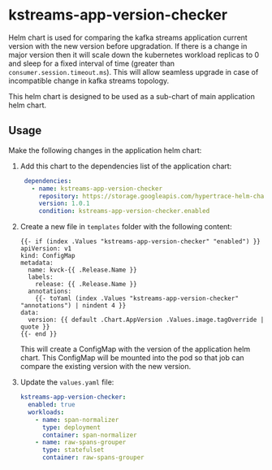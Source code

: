 # kstreams-app-version-checker
Helm chart is used for comparing the kafka streams application current version with the new version before upgradation. If there is a change in major version then it will scale down the kubernetes workload replicas to 0 and sleep for a fixed interval of time (greater than `consumer.session.timeout.ms`). This will allow seamless upgrade in case of incompatible change in kafka streams topology.  

This helm chart is designed to be used as a sub-chart of main application helm chart.

## Usage
Make the following changes in the application helm chart:

1. Add this chart to the dependencies list of the application chart:
   ```yaml
    dependencies:
      - name: kstreams-app-version-checker
        repository: https://storage.googleapis.com/hypertrace-helm-charts
        version: 1.0.1
        condition: kstreams-app-version-checker.enabled
   ```

2. Create a new file in `templates` folder with the following content:
   ```
   {{- if (index .Values "kstreams-app-version-checker" "enabled") }}
   apiVersion: v1
   kind: ConfigMap
   metadata:
     name: kvck-{{ .Release.Name }}
     labels:
       release: {{ .Release.Name }}
     annotations:
       {{- toYaml (index .Values "kstreams-app-version-checker" "annotations") | nindent 4 }}
   data:
     version: {{ default .Chart.AppVersion .Values.image.tagOverride | quote }}
   {{- end }}
   ```
   This will create a ConfigMap with the version of the application helm chart. This ConfigMap will be mounted into the pod so that job can compare the existing version with the new version.

3. Update the `values.yaml` file:
   ```yaml
   kstreams-app-version-checker:
     enabled: true
     workloads:
       - name: span-normalizer
         type: deployment
         container: span-normalizer
       - name: raw-spans-grouper
         type: statefulset
         container: raw-spans-grouper
   ```

